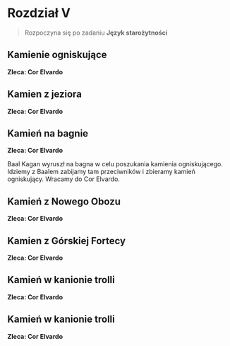 # Rozdział V
> Rozpoczyna się po zadaniu **Język starożytności**


## Kamienie ogniskujące ##
**Zleca: Cor Elvardo**




## Kamien z jeziora ##
**Zleca: Cor Elvardo**



## Kamień na bagnie ##
**Zleca: Cor Elvardo**

Baal Kagan wyruszł na bagna w celu poszukania kamienia ogniskującego. Idziemy z Baalem zabijamy tam przeciwników i zbieramy kamień ogniskujący. Wracamy do Cor Elvardo.



## Kamień z Nowego Obozu ##
**Zleca: Cor Elvardo**


## Kamien z Górskiej Fortecy ##
**Zleca: Cor Elvardo**


## Kamień w kanionie trolli ##
**Zleca: Cor Elvardo**



## Kamień w kanionie trolli ##
**Zleca: Cor Elvardo**
